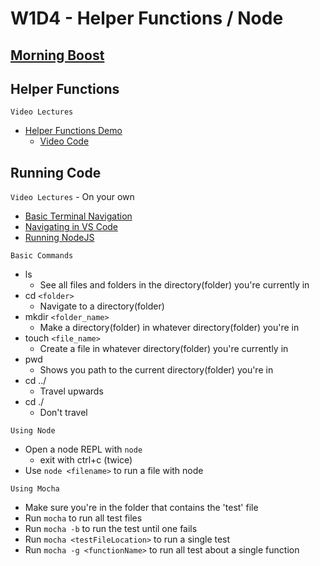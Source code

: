# W1D4 - Helper Functions / Node

## [Morning Boost]

## Helper Functions

`Video Lectures`

- [Helper Functions Demo]
  - [Video Code](./code-it-out/helperFunction.js)

## Running Code

`Video Lectures` - On your own

- [Basic Terminal Navigation]
- [Navigating in VS Code]
- [Running NodeJS]

`Basic Commands`

- ls
  - See all files and folders in the directory(folder) you're currently in
- cd `<folder>`
  - Navigate to a directory(folder)
- mkdir `<folder_name>`
  - Make a directory(folder) in whatever directory(folder) you're in
- touch `<file_name>`
  - Create a file in whatever directory(folder) you're currently in
- pwd
  - Shows you path to the current directory(folder) you're in
- cd ../
  - Travel upwards
- cd ./
  - Don't travel

`Using Node`

- Open a node REPL with `node`
  - exit with ctrl+c (twice)
- Use `node <filename>` to run a file with node

`Using Mocha`

- Make sure you're in the folder that contains the 'test' file
- Run `mocha` to run all test files
- Run `mocha -b` to run the test until one fails
- Run `mocha <testFileLocation>` to run a single test
- Run `mocha -g <functionName>` to run all test about a single function

[Morning Boost]: https://open.appacademy.io/learn/js-py---jun-2021-cohort-1-online/week-1-jun-2021-cohort-1-online/thursday-morning-boost
[Helper Functions Demo]: https://open.appacademy.io/learn/js-py---jun-2021-cohort-1-online/week-1-jun-2021-cohort-1-online/helper-functions-demo
[Basic Terminal Navigation]: https://open.appacademy.io/learn/js-py---jun-2021-cohort-1-online/week-2-jun-2021-cohort-1-online/basic-terminal-navigation
[Navigating in VS Code]: https://open.appacademy.io/learn/js-py---jun-2021-cohort-1-online/week-2-jun-2021-cohort-1-online/navigating-in-vs-code
[Running NodeJS]: https://open.appacademy.io/learn/js-py---jun-2021-cohort-1-online/week-2-jun-2021-cohort-1-online/running-nodejs
